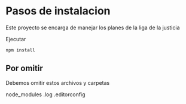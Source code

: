 # Pasos de instalacion

Este proyecto se encarga de manejar los planes de la liga de la justicia

Ejecutar

``
npm install
``

## Por omitir

Debemos omitir estos archivos y carpetas

node_modules
.log
.editorconfig

